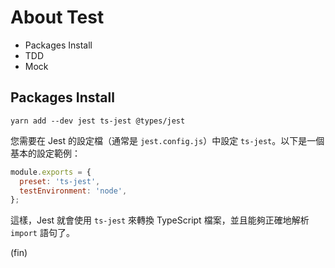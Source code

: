 # About Test

- Packages Install
- TDD
- Mock

## Packages Install

```shell
yarn add --dev jest ts-jest @types/jest
```

您需要在 Jest 的設定檔（通常是 `jest.config.js`）中設定 `ts-jest`。以下是一個基本的設定範例：

```javascript
module.exports = {
  preset: 'ts-jest',
  testEnvironment: 'node',
};
```

這樣，Jest 就會使用 `ts-jest` 來轉換 TypeScript 檔案，並且能夠正確地解析 `import` 語句了。

(fin)
